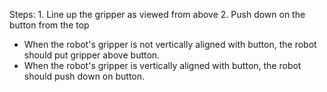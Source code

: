 

Steps:  1. Line up the gripper as viewed from above  2. Push down on the button from the top
- When the robot's gripper is not vertically aligned with button, the robot should put gripper above button.
- When the robot's gripper is vertically aligned with button, the robot should push down on button.